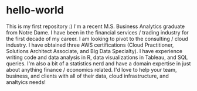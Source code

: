 # hello-world
This is my first repository :)
I'm a recent M.S. Business Analytics graduate from Notre Dame. I have been in the financial services / trading industry for the first decade of my career. I am looking to pivot to the consulting / cloud industry. I have obtained three AWS certifications (Cloud Practitioner, Solutions Architect Associate, and Big Data Specialty). I have experience writing code and data analysis in R, data visualizations in Tableau, and SQL queries. I'm also a bit of a statistics nerd and have a domain expertise in just about anything finance / economics related. I'd love to help your team, business, and clients with all of their data, cloud infrastructure, and analtyics needs!
